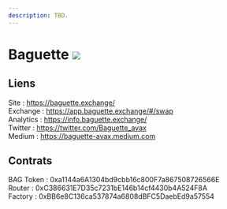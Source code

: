 ```yaml
---
description: TBD.
---
```


# Baguette ![](https://baguette.exchange/images/Baguette-logo-1.png)

## Liens

Site : https://baguette.exchange/  
Exchange : https://app.baguette.exchange/#/swap  
Analytics : https://info.baguette.exchange/  
Twitter : https://twitter.com/Baguette_avax  
Medium : https://baguette-avax.medium.com  

## Contrats

BAG Token : 0xa1144a6A1304bd9cbb16c800F7a867508726566E  
Router : 0xC386631E7D35c7231bE146b14cf4430b4A524F8A  
Factory : 0xBB6e8C136ca537874a6808dBFC5DaebEd9a57554